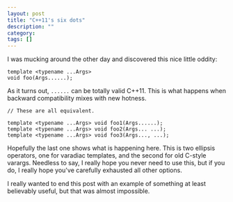 ```yaml
---
layout: post
title: "C++11's six dots"
description: ""
category: 
tags: []
---
```


I was mucking around the other day and discovered this nice little oddity:

```
template <typename ...Args>
void foo(Args......);
```

As it turns out, `......` can be totally valid C++11. This is what happens when backward compatibility mixes with new hotness.


```
// These are all equivalent.

template <typename ...Args> void foo1(Args......);
template <typename ...Args> void foo2(Args... ...);
template <typename ...Args> void foo3(Args..., ...);
```

Hopefully the last one shows what is happening here. This is two ellipsis operators, one for varadiac templates, and the second for old C-style varargs. Needless to say, I really hope you never need to use this, but if you do, I really hope you've carefully exhausted all other options.

I really wanted to end this post with an example of something at least believably useful, but that was almost impossible.
